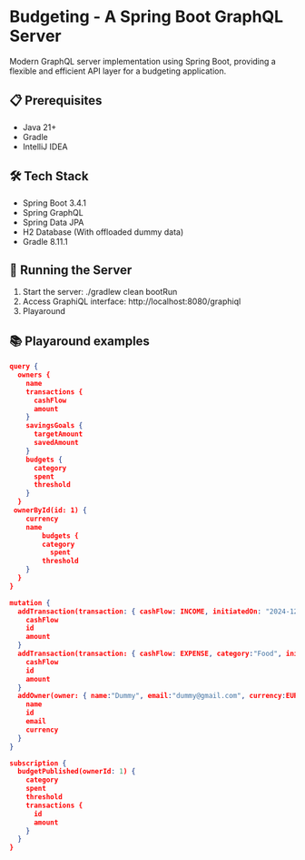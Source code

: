 # Budgeting - A Spring Boot GraphQL Server

Modern GraphQL server implementation using Spring Boot, providing a flexible and efficient API layer for a budgeting application.

## 📋 Prerequisites

- Java 21+
- Gradle
- IntelliJ IDEA

## 🛠️ Tech Stack

- Spring Boot 3.4.1
- Spring GraphQL
- Spring Data JPA
- H2 Database (With offloaded dummy data)
- Gradle 8.11.1

## 🚀 Running the Server

1. Start the server: ./gradlew clean bootRun
2. Access GraphiQL interface: http://localhost:8080/graphiql
3. Playaround

## 📚 Playaround examples

```json
query {
  owners {
    name
    transactions {
      cashFlow
      amount
    }
    savingsGoals {
      targetAmount
      savedAmount
    }
    budgets {
      category
      spent
      threshold
    }
  }
 ownerById(id: 1) {
    currency
    name
    	budgets {
      	category
     	  spent
      	threshold
    }
  }
}
```
```json
mutation {
  addTransaction(transaction: { cashFlow: INCOME, initiatedOn: "2024-12-20T11:33:20Z", amount: 2950, ownerId: 1, description:"Test" }) {
    cashFlow
    id
    amount
  }
  addTransaction(transaction: { cashFlow: EXPENSE, category:"Food", initiatedOn: "2024-12-20T11:33:20Z", amount: 100, description:"Test" }) {
    cashFlow
    id
    amount
  }
  addOwner(owner: { name:"Dummy", email:"dummy@gmail.com", currency:EUR }) {
    name
    id
    email
    currency
  }
}
```
```json
subscription {
  budgetPublished(ownerId: 1) {
    category
    spent
    threshold
    transactions {
      id
      amount
    }
  }
}
```
